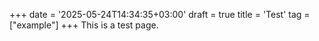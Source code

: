 +++
date = '2025-05-24T14:34:35+03:00'
draft = true
title = 'Test'
tag = ["example"]
+++
This is a test page.
